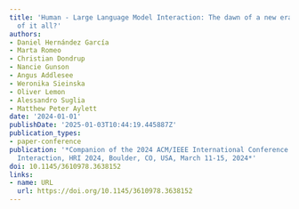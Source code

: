 ```yaml
---
title: 'Human - Large Language Model Interaction: The dawn of a new era or the end
  of it all?'
authors:
- Daniel Hernández García
- Marta Romeo
- Christian Dondrup
- Nancie Gunson
- Angus Addlesee
- Weronika Sieinska
- Oliver Lemon
- Alessandro Suglia
- Matthew Peter Aylett
date: '2024-01-01'
publishDate: '2025-01-03T10:44:19.445887Z'
publication_types:
- paper-conference
publication: '*Companion of the 2024 ACM/IEEE International Conference on Human-Robot
  Interaction, HRI 2024, Boulder, CO, USA, March 11-15, 2024*'
doi: 10.1145/3610978.3638152
links:
- name: URL
  url: https://doi.org/10.1145/3610978.3638152
---
```

